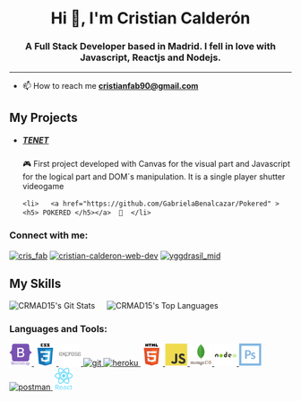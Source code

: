 <h1 align="center">Hi 👋, I'm Cristian Calderón</h1>


<h3 align="center"> A Full Stack Developer based in Madrid.  I fell in love with Javascript, Reactjs and Nodejs.  </h3>
<hr>

- 📫 How to reach me **cristianfab90@gmail.com**
 
## My Projects
<ul>
    <li>   <a href="https://github.com/mdelgado333/TENET/tree/main" > <h5> TENET </h5></a>  🎮 First project developed with Canvas for the visual part and Javascript for the logical part and DOM´s manipulation. It is a single player shutter videogame </li>
    
    <li>   <a href="https://github.com/GabrielaBenalcazar/Pokered" > <h5> POKERED </h5></a>  🐧  </li>
</ul>


<h3 align="left">Connect with me:</h3>
<p align="left">
    <a href="https://twitter.com/cris_fab" target="blank"><img align="center"
            src="https://raw.githubusercontent.com/rahuldkjain/github-profile-readme-generator/master/src/images/icons/Social/twitter.svg"
            alt="cris_fab" height="30" width="40" /></a>
    <a href="https://linkedin.com/in/cristian-calderon-web-dev" target="blank"><img align="center"
            src="https://raw.githubusercontent.com/rahuldkjain/github-profile-readme-generator/master/src/images/icons/Social/linked-in-alt.svg"
            alt="cristian-calderon-web-dev" height="30" width="40" /></a>
    <a href="https://instagram.com/yggdrasil_mid" target="blank"><img align="center"
            src="https://raw.githubusercontent.com/rahuldkjain/github-profile-readme-generator/master/src/images/icons/Social/instagram.svg"
            alt="yggdrasil_mid" height="30" width="40" /></a>
</p>

## My Skills

<img src="https://cheesits456-readme-stats.vercel.app/api/top-langs?username=CRMAD15&layout=compact&card_width=275&hide=c,meson,makefile,python,m4" alt="CRMAD15's Top Languages" align="right" width="330">

<img src= "https://github-readme-stats.vercel.app/api?username=CRMAD15&&show_icons=true&title_color=8ecae6&icon_color=ffb703&text_color=219ebc&bg_color=023047" alt="CRMAD15's Git Stats">


<h3 align="left">Languages and Tools:</h3>
<p align="left"> <a href="https://getbootstrap.com" target="_blank" rel="noreferrer"> <img
            src="https://raw.githubusercontent.com/devicons/devicon/master/icons/bootstrap/bootstrap-plain-wordmark.svg"
            alt="bootstrap" width="40" height="40" /> </a> <a href="https://www.w3schools.com/css/" target="_blank"
        rel="noreferrer"> <img
            src="https://raw.githubusercontent.com/devicons/devicon/master/icons/css3/css3-original-wordmark.svg"
            alt="css3" width="40" height="40" /> </a> <a href="https://expressjs.com" target="_blank" rel="noreferrer">
        <img src="https://raw.githubusercontent.com/devicons/devicon/master/icons/express/express-original-wordmark.svg"
            alt="express" width="40" height="40" /> </a> <a href="https://git-scm.com/" target="_blank"
        rel="noreferrer"> <img src="https://www.vectorlogo.zone/logos/git-scm/git-scm-icon.svg" alt="git" width="40"
            height="40" /> </a> <a href="https://heroku.com" target="_blank" rel="noreferrer"> <img
            src="https://www.vectorlogo.zone/logos/heroku/heroku-icon.svg" alt="heroku" width="40" height="40" /> </a>
    <a href="https://www.w3.org/html/" target="_blank" rel="noreferrer"> <img
            src="https://raw.githubusercontent.com/devicons/devicon/master/icons/html5/html5-original-wordmark.svg"
            alt="html5" width="40" height="40" /> </a> <a href="https://developer.mozilla.org/en-US/docs/Web/JavaScript"
        target="_blank" rel="noreferrer"> <img
            src="https://raw.githubusercontent.com/devicons/devicon/master/icons/javascript/javascript-original.svg"
            alt="javascript" width="40" height="40" /> </a> <a href="https://www.mongodb.com/" target="_blank"
        rel="noreferrer"> <img
            src="https://raw.githubusercontent.com/devicons/devicon/master/icons/mongodb/mongodb-original-wordmark.svg"
            alt="mongodb" width="40" height="40" /> </a> <a href="https://nodejs.org" target="_blank" rel="noreferrer">
        <img src="https://raw.githubusercontent.com/devicons/devicon/master/icons/nodejs/nodejs-original-wordmark.svg"
            alt="nodejs" width="40" height="40" /> </a> <a href="https://www.photoshop.com/en" target="_blank"
        rel="noreferrer"> <img
            src="https://raw.githubusercontent.com/devicons/devicon/master/icons/photoshop/photoshop-line.svg"
            alt="photoshop" width="40" height="40" /> </a> <a href="https://postman.com" target="_blank"
        rel="noreferrer"> <img src="https://www.vectorlogo.zone/logos/getpostman/getpostman-icon.svg" alt="postman"
            width="40" height="40" /> </a> <a href="https://reactjs.org/" target="_blank" rel="noreferrer"> <img
            src="https://raw.githubusercontent.com/devicons/devicon/master/icons/react/react-original-wordmark.svg"
            alt="react" width="40" height="40" /> </a>
</p>
